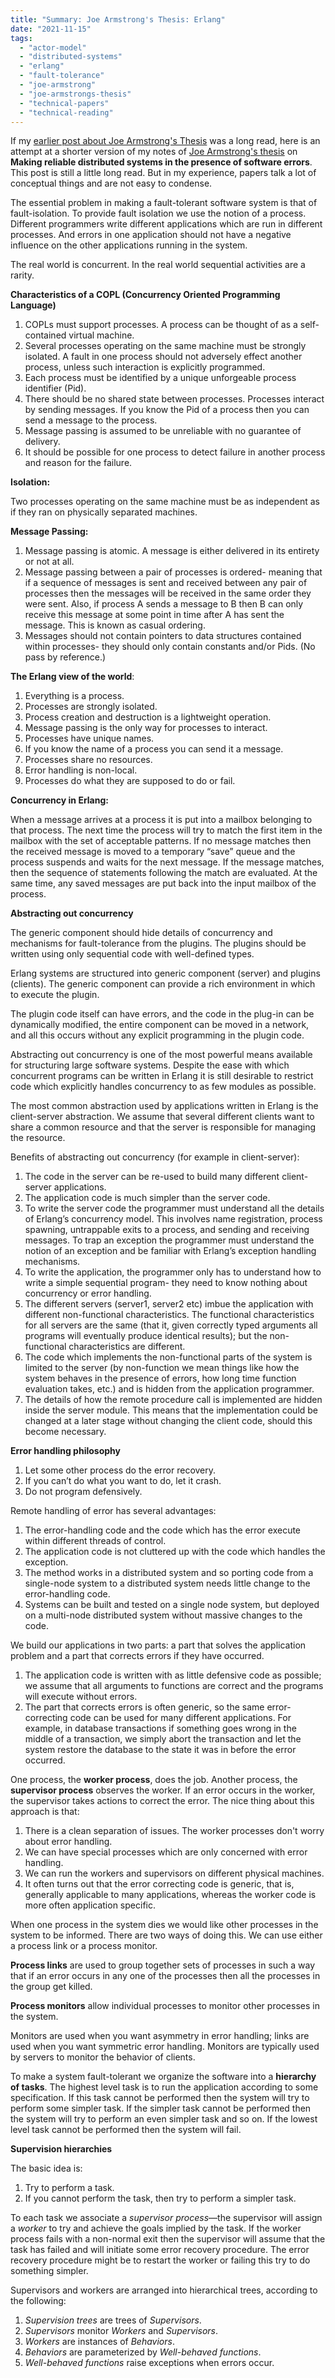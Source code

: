 ```yaml
---
title: "Summary: Joe Armstrong's Thesis: Erlang"
date: "2021-11-15"
tags: 
  - "actor-model"
  - "distributed-systems"
  - "erlang"
  - "fault-tolerance"
  - "joe-armstrong"
  - "joe-armstrongs-thesis"
  - "technical-papers"
  - "technical-reading"
---
```


If my [earlier post about Joe Armstrong's Thesis](https://atul-atul.github.io/notes/2021/04/29/takeaways-from-joe-armstrongs-thesis.html) was a long read, here is an attempt at a shorter version of my notes of [Joe Armstrong's thesis](https://erlang.org/download/armstrong_thesis_2003.pdf) on **Making reliable distributed systems in the presence of software errors**. This post is still a little long read. But in my experience, papers talk a lot of conceptual things and are not easy to condense.

The essential problem in making a fault-tolerant software system is that of fault-isolation. To provide fault isolation we use the notion of a process. Different programmers write different applications which are run in different processes. And errors in one application should not have a negative influence on the other applications running in the system.

The real world is concurrent. In the real world sequential activities are a rarity.

**Characteristics of a COPL (Concurrency Oriented Programming Language)**

1. COPLs must support processes. A process can be thought of as a self-contained virtual machine.
2. Several processes operating on the same machine must be strongly isolated. A fault in one process should not adversely effect another process, unless such interaction is explicitly programmed.
3. Each process must be identified by a unique unforgeable process identifier (Pid).
4. There should be no shared state between processes. Processes interact by sending messages. If you know the Pid of a process then you can send a message to the process.
5. Message passing is assumed to be unreliable with no guarantee of delivery.
6. It should be possible for one process to detect failure in another process and reason for the failure.

**Isolation:**

Two processes operating on the same machine must be as independent as if they ran on physically separated machines.

**Message Passing:**

1. Message passing is atomic. A message is either delivered in its entirety or not at all.
2. Message passing between a pair of processes is ordered- meaning that if a sequence of messages is sent and received between any pair of processes then the messages will be received in the same order they were sent. Also, if process A sends a message to B then B can only receive this message at some point in time after A has sent the message. This is known as casual ordering.
3. Messages should not contain pointers to data structures contained within processes- they should only contain constants and/or Pids. (No pass by reference.)

**The Erlang view of the world**:

1. Everything is a process.
2. Processes are strongly isolated.
3. Process creation and destruction is a lightweight operation.
4. Message passing is the only way for processes to interact.
5. Processes have unique names.
6. If you know the name of a process you can send it a message.
7. Processes share no resources.
8. Error handling is non-local.
9. Processes do what they are supposed to do or fail.

**Concurrency in Erlang:**

When a message arrives at a process it is put into a mailbox belonging to that process. The next time the process will try to match the first item in the mailbox with the set of acceptable patterns. If no message matches then the received message is moved to a temporary “save” queue and the process suspends and waits for the next message. If the message matches, then the sequence of statements following the match are evaluated. At the same time, any saved messages are put back into the input mailbox of the process.

**Abstracting out concurrency**

The generic component should hide details of concurrency and mechanisms for fault-tolerance from the plugins. The plugins should be written using only sequential code with well-defined types.

Erlang systems are structured into generic component (server) and plugins (clients). The generic component can provide a rich environment in which to execute the plugin.

The plugin code itself can have errors, and the code in the plug-in can be dynamically modified, the entire component can be moved in a network, and all this occurs without any explicit programming in the plugin code.

Abstracting out concurrency is one of the most powerful means available for structuring large software systems. Despite the ease with which concurrent programs can be written in Erlang it is still desirable to restrict code which explicitly handles concurrency to as few modules as possible.

The most common abstraction used by applications written in Erlang is the client-server abstraction. We assume that several different clients want to share a common resource and that the server is responsible for managing the resource.

Benefits of abstracting out concurrency (for example in client-server):

1. The code in the server can be re-used to build many different client- server applications.
2. The application code is much simpler than the server code.
3. To write the server code the programmer must understand all the details of Erlang’s concurrency model. This involves name registration, process spawning, untrappable exits to a process, and sending and receiving messages. To trap an exception the programmer must understand the notion of an exception and be familiar with Erlang’s exception handling mechanisms.
4. To write the application, the programmer only has to understand how to write a simple sequential program- they need to know nothing about concurrency or error handling.
5. The different servers (server1, server2 etc) imbue the application with different non-functional characteristics. The functional characteristics for all servers are the same (that it, given correctly typed arguments all programs will eventually produce identical results); but the non-functional characteristics are different.
6. The code which implements the non-functional parts of the system is limited to the server (by non-function we mean things like how the system behaves in the presence of errors, how long time function evaluation takes, etc.) and is hidden from the application programmer.
7. The details of how the remote procedure call is implemented are hidden inside the server module. This means that the implementation could be changed at a later stage without changing the client code, should this become necessary.

**Error handling philosophy**

1. Let some other process do the error recovery.
2. If you can’t do what you want to do, let it crash.
3. Do not program defensively.

Remote handling of error has several advantages:

1. The error-handling code and the code which has the error execute within different threads of control.
2. The application code is not cluttered up with the code which handles the exception.
3. The method works in a distributed system and so porting code from a single-node system to a distributed system needs little change to the error-handling code.
4. Systems can be built and tested on a single node system, but deployed on a multi-node distributed system without massive changes to the code.

We build our applications in two parts: a part that solves the application problem and a part that corrects errors if they have occurred.

1. The application code is written with as little defensive code as possible; we assume that all arguments to functions are correct and the programs will execute without errors.
2. The part that corrects errors is often generic, so the same error-correcting code can be used for many different applications. For example, in database transactions if something goes wrong in the middle of a transaction, we simply abort the transaction and let the system restore the database to the state it was in before the error occurred.

One process, the **worker process**, does the job. Another process, the **supervisor process** observes the worker. If an error occurs in the worker, the supervisor takes actions to correct the error. The nice thing about this approach is that:

1. There is a clean separation of issues. The worker processes don't worry about error handling.
2. We can have special processes which are only concerned with error handling.
3. We can run the workers and supervisors on different physical machines.
4. It often turns out that the error correcting code is generic, that is, generally applicable to many applications, whereas the worker code is more often application specific.

When one process in the system dies we would like other processes in the system to be informed. There are two ways of doing this. We can use either a process link or a process monitor.

**Process links** are used to group together sets of processes in such a way that if an error occurs in any one of the processes then all the processes in the group get killed.

**Process monitors** allow individual processes to monitor other processes in the system.

Monitors are used when you want asymmetry in error handling; links are used when you want symmetric error handling. Monitors are typically used by servers to monitor the behavior of clients.

To make a system fault-tolerant we organize the software into a **hierarchy of tasks**. The highest level task is to run the application according to some specification. If this task cannot be performed then the system will try to perform some simpler task. If the simpler task cannot be performed then the system will try to perform an even simpler task and so on. If the lowest level task cannot be performed then the system will fail.

**Supervision hierarchies**

The basic idea is:

1. Try to perform a task.
2. If you cannot perform the task, then try to perform a simpler task.

To each task we associate a _supervisor process_—the supervisor will assign a _worker_ to try and achieve the goals implied by the task. If the worker process fails with a non-normal exit then the supervisor will assume that the task has failed and will initiate some error recovery procedure. The error recovery procedure might be to restart the worker or failing this try to do something simpler.

Supervisors and workers are arranged into hierarchical trees, according to the following:

1. _Supervision trees_ are trees of _Supervisors_.
2. _Supervisors_ monitor _Workers_ and _Supervisors_.
3. _Workers_ are instances of _Behaviors_.
4. _Behaviors_ are parameterized by _Well-behaved functions_.
5. _Well-behaved functions_ raise exceptions when errors occur.
